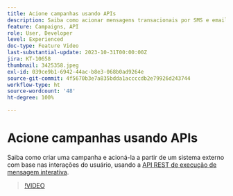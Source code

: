 ```yaml
---
title: Acione campanhas usando APIs
description: Saiba como acionar mensagens transacionais por SMS e email a partir de um sistema externo no AJO.
feature: Campaigns, API
role: User, Developer
level: Experienced
doc-type: Feature Video
last-substantial-update: 2023-10-31T00:00:00Z
jira: KT-10658
thumbnail: 3425358.jpeg
exl-id: 039ce9b1-6942-44ac-b8e3-068b0ad9264e
source-git-commit: 4f5670b3e7a835bdda1accccdb2e79926d243744
workflow-type: ht
source-wordcount: '48'
ht-degree: 100%

---
```


# Acione campanhas usando APIs

Saiba como criar uma campanha e acioná-la a partir de um sistema externo com base nas interações do usuário, usando a [API REST de execução de mensagem interativa](https://developer.adobe.com/journey-optimizer-apis/references/messaging/#tag/execution).

>[!VIDEO](https://video.tv.adobe.com/v/3452730/?learn=on&captions=por_br)
